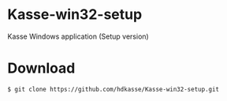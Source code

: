 # Kasse-win32-setup
Kasse Windows application (Setup version)

# Download
``
$ git clone https://github.com/hdkasse/Kasse-win32-setup.git
``

